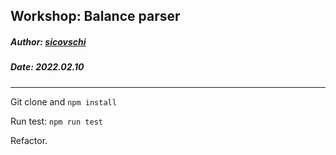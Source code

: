 ## Workshop: Balance parser
##### Author: [sicovschi](https://sincovschi.com)
##### Date: 2022.02.10
---

Git clone and `npm install`

Run test: `npm run test`

Refactor.